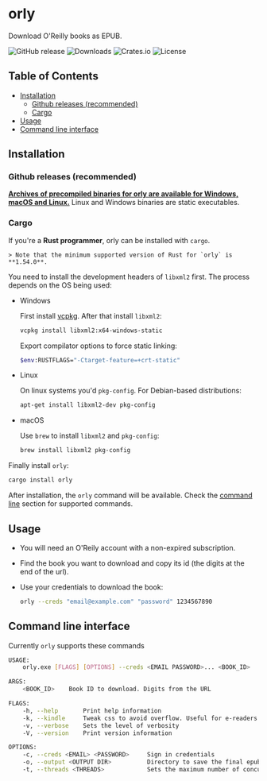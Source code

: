 <!-- omit in toc -->
# orly

Download O'Reilly books as EPUB.

![GitHub release](https://img.shields.io/github/v/release/hurlenko/orly)
![Downloads](https://img.shields.io/github/downloads/hurlenko/orly/latest/total)
![Crates.io](https://img.shields.io/crates/d/orly)
![License](https://img.shields.io/badge/license-MIT-blue.svg)

<!-- omit in toc -->
## Table of Contents

- [Installation](#installation)
  - [Github releases (recommended)](#github-releases-recommended)
  - [Cargo](#cargo)
- [Usage](#usage)
- [Command line interface](#command-line-interface)

## Installation

### Github releases (recommended)

**[Archives of precompiled binaries for orly are available for Windows,
macOS and Linux.](https://github.com/hurlenko/orly/releases)** Linux and
Windows binaries are static executables.

### Cargo

If you're a **Rust programmer**, orly can be installed with `cargo`.

    > Note that the minimum supported version of Rust for `orly` is **1.54.0**.

You need to install the development headers of `libxml2` first. The process depends on the OS being used:

- Windows

    First install [vcpkg](https://github.com/microsoft/vcpkg). After that install `libxml2`:

    ```bash
    vcpkg install libxml2:x64-windows-static
    ```

    Export compilator options to force static linking:
    ```bash
    $env:RUSTFLAGS="-Ctarget-feature=+crt-static"
    ```

- Linux

    On linux systems you'd `pkg-config`. For Debian-based distributions:

    ```bash
    apt-get install libxml2-dev pkg-config
    ```

- macOS
  
    Use `brew` to install `libxml2` and `pkg-config`:

    ```bash
    brew install libxml2 pkg-config
    ```

Finally install `orly`:

```bash
cargo install orly
```

After installation, the `orly` command will be available. Check the [command line](#command-line-interface) section for supported commands.

## Usage

- You will need an O'Reily account with a non-expired subscription.

- Find the book you want to download and copy its id (the digits at the end of the url).

- Use your credentials to download the book:

    ```bash
    orly --creds "email@example.com" "password" 1234567890
    ```

## Command line interface

Currently `orly` supports these commands

```bash
USAGE:
    orly.exe [FLAGS] [OPTIONS] --creds <EMAIL PASSWORD>... <BOOK_ID>

ARGS:
    <BOOK_ID>    Book ID to download. Digits from the URL

FLAGS:
    -h, --help       Print help information
    -k, --kindle     Tweak css to avoid overflow. Useful for e-readers
    -v, --verbose    Sets the level of verbosity
    -V, --version    Print version information

OPTIONS:
    -c, --creds <EMAIL> <PASSWORD>     Sign in credentials
    -o, --output <OUTPUT DIR>          Directory to save the final epub to [default: .]
    -t, --threads <THREADS>            Sets the maximum number of concurrent http requests [default: 20]
```
